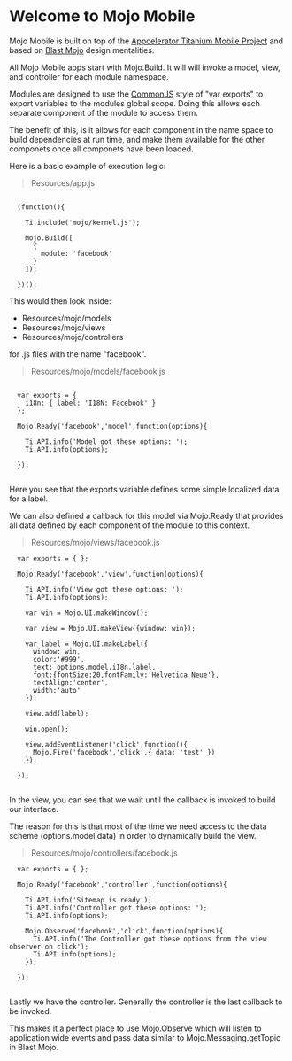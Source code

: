 Welcome to Mojo Mobile
======================

Mojo Mobile is built on top of the [Appcelerator Titanium Mobile Project](http://appcelerator.com) and based on [Blast Mojo](http://blastmojo.com) design mentalities.

All Mojo Mobile apps start with Mojo.Build. It will will invoke a model, view, and controller for each module namespace. 

Modules are designed to use the [CommonJS](http://wiki.commonjs.org/wiki/Modules/1.1) style of "var exports" to export variables to the modules global scope. Doing this allows each separate component of the module to access them.

The benefit of this, is it allows for each component in the name space to build dependencies at run time, and make them available for the other componets once all componets have been loaded.

Here is a basic example of execution logic:

> Resources/app.js

``` 

  (function(){
      
    Ti.include('mojo/kernel.js');
     
    Mojo.Build([
      {
        module: 'facebook'
      }
    ]);    
    
  })();

```

This would then look inside:

* Resources/mojo/models
* Resources/mojo/views
* Resources/mojo/controllers

for .js files with the name "facebook". 

> Resources/mojo/models/facebook.js

```

  var exports = { 
    i18n: { label: 'I18N: Facebook' }    
  }; 

  Mojo.Ready('facebook','model',function(options){
    
    Ti.API.info('Model got these options: ');
    Ti.API.info(options);
    
  });


```

Here you see that the exports variable defines some simple localized data for a label. 

We can also defined a callback for this model via Mojo.Ready that provides all data defined by each component of the module to this context.

> Resources/mojo/views/facebook.js

```  
  var exports = { };

  Mojo.Ready('facebook','view',function(options){
    
    Ti.API.info('View got these options: ');
    Ti.API.info(options);
    
    var win = Mojo.UI.makeWindow();
    
    var view = Mojo.UI.makeView({window: win}); 
    
    var label = Mojo.UI.makeLabel({
      window: win,
      color:'#999',
      text: options.model.i18n.label,
      font:{fontSize:20,fontFamily:'Helvetica Neue'},
      textAlign:'center',
      width:'auto'
    });  
    
    view.add(label);
        
    win.open();
  
    view.addEventListener('click',function(){
      Mojo.Fire('facebook','click',{ data: 'test' })
    });
    
  });
 

```

In the view, you can see that we wait until the callback is invoked to build our interface. 

The reason for this is that most of the time we need access to the data scheme (options.model.data) in order to dynamically build the view.

> Resources/mojo/controllers/facebook.js

```
  var exports = { }; 
  
  Mojo.Ready('facebook','controller',function(options){
    
    Ti.API.info('Sitemap is ready');
    Ti.API.info('Controller got these options: ');
    Ti.API.info(options);
  
    Mojo.Observe('facebook','click',function(options){
      Ti.API.info('The Controller got these options from the view observer on click');
      Ti.API.info(options);
    });  
    
  });
  

```

Lastly we have the controller. Generally the controller is the last callback to be invoked.

This makes it a perfect place to use Mojo.Observe which will listen to application wide events and pass data similar to Mojo.Messaging.getTopic in Blast Mojo.